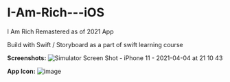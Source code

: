 # I-Am-Rich---iOS
I Am Rich Remastered as of 2021 App

Build with Swift / Storyboard as a part of swift learning course

**Screenshots:**
![Simulator Screen Shot - iPhone 11 - 2021-04-04 at 21 10 43](https://user-images.githubusercontent.com/23642847/113517703-52ac9680-958a-11eb-90ea-d315c657f7a0.png)

**App Icon:**
![image](https://user-images.githubusercontent.com/23642847/113517710-5cce9500-958a-11eb-9043-4da1f141c266.png)
